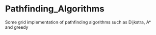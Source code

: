 # Pathfinding_Algorithms
Some grid implementation of pathfinding algorithms such as Dijkstra, A* and greedy
